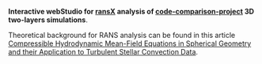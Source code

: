 <b>Interactive webStudio for [ransX](https://github.com/mmicromegas/ransX) analysis of [code-comparison-project](https://drive.google.com/drive/folders/1g0AOL7ka0LV4u4qoIbv4gihGjqay7Hk7) 3D two-layers simulations</b>. 

Theoretical background for RANS analysis can be found in this article [Compressible Hydrodynamic Mean-Field Equations in Spherical Geometry and their Application to Turbulent Stellar Convection Data](https://ui.adsabs.harvard.edu/abs/2014arXiv1401.5176M/abstract).  